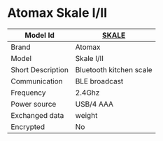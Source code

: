 # Atomax Skale I/II

|Model Id|[SKALE](https://github.com/theengs/decoder/blob/development/src/devices/Skale_json.h)|
|-|-|
|Brand|Atomax|
|Model|Skale I/II|
|Short Description|Bluetooth kitchen scale|
|Communication|BLE broadcast|
|Frequency|2.4Ghz|
|Power source|USB/4 AAA|
|Exchanged data|weight|
|Encrypted|No|

